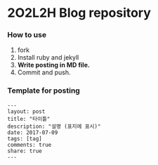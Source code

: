 # 2O2L2H Blog repository

### How to use

1. fork
2. Install ruby and jekyll
3. **Write posting in MD file.**
4. Commit and push.

### Template for posting

```
---
layout: post
title: "타이틀"
description: "설명 (표지에 표시)"
date: 2017-07-09
tags: [tag]
comments: true
share: true
---
```